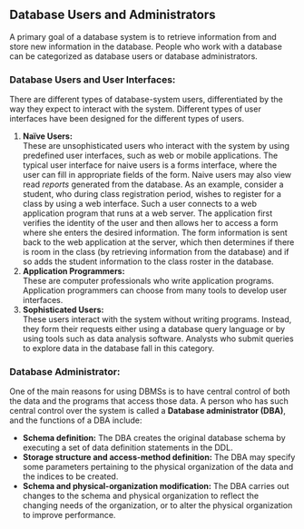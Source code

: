 ## Database Users and Administrators
A primary goal of a database system is to retrieve information from and store new information in the database. People who work with a database can be categorized as database users or database administrators.

### Database Users and User Interfaces:
There are different types of database-system users, differentiated by the way they expect to interact with the system. Different types of user interfaces have been designed for the different types of users.

1. **Naïve Users:**  
  These are unsophisticated users who interact with the system by using predefined user interfaces, such as web or mobile applications. The typical user interface for naive users is a forms interface, where the user can fill in appropriate fields of the form. Naive users may also view read *reports* generated from the database.
As an example, consider a student, who during class registration period, wishes to register for a class by using a web interface. Such a user connects to a web application program that runs at a web server. The application first verifies the identity of the user and then allows her to access a form where she enters the desired information. The form information is sent back to the web application at the server, which then determines if there is room in the class (by retrieving information from the database) and if so adds the student information to the class roster in the database.
2. **Application Programmers:**  
  These are computer professionals who write application programs. Application programmers can choose from many tools to develop user interfaces.
3. **Sophisticated Users:**  
  These users interact with the system without writing programs. Instead, they form their requests either using a database query language or by using tools such as data analysis software. Analysts who submit queries to explore data in the database fall in this category.

### Database Administrator:
One of the main reasons for using DBMSs is to have central control of both the data and the programs that access those data. A person who has such central control over the system is called a **Database administrator (DBA)**, and the functions of a DBA include:  
  - **Schema definition:** The DBA creates the original database schema by executing a set of data definition statements in the DDL.
  - **Storage structure and access-method definition:** The DBA may specify some parameters pertaining to the physical organization of the data and the indices to be created.
  - **Schema and physical-organization modification:** The DBA carries out changes to the schema and physical organization to reflect the changing needs of the organization, or to alter the physical organization to improve performance.
